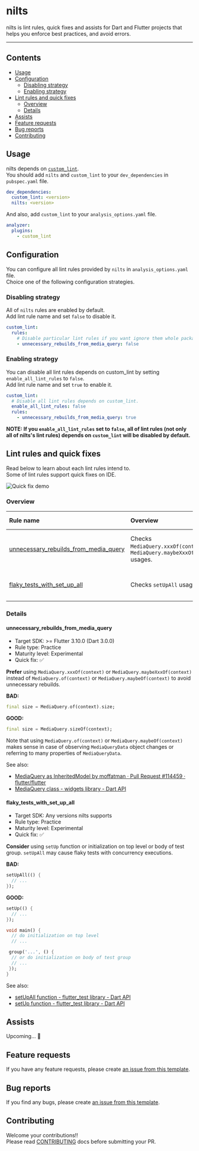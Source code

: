 # nilts

nilts is lint rules, quick fixes and assists for Dart and Flutter projects that helps you enforce best practices, and avoid errors.

---
## Contents

- [Usage](#usage)
- [Configuration](#configuration)
  - [Disabling strategy](#disabling-strategy)
  - [Enabling strategy](#enabling-strategy)
- [Lint rules and quick fixes](#lint-rules-and-quick-fixes)
  - [Overview](#overview)
  - [Details](#details)
- [Assists](#assists)
- [Feature requests](#feature-requests)
- [Bug reports](#bug-reports)
- [Contributing](#contributing)

## Usage

nilts depends on [`custom_lint`](https://github.com/invertase/dart_custom_lint).  
You should add `nilts` and `custom_lint` to your `dev_dependencies` in `pubspec.yaml` file.

```yaml
dev_dependencies:
  custom_lint: <version>
  nilts: <version>
```

And also, add `custom_lint` to your `analysis_options.yaml` file.

```yaml
analyzer:
  plugins:
    - custom_lint
```

## Configuration

You can configure all lint rules provided by `nilts` in `analysis_options.yaml` file.  
Choice one of the following configuration strategies.

### Disabling strategy

All of `nilts` rules are enabled by default.  
Add lint rule name and set `false` to disable it.

```yaml
custom_lint:
  rules:
    # Disable particular lint rules if you want ignore them whole package.
    - unnecessary_rebuilds_from_media_query: false
```

### Enabling strategy

You can disable all lint rules depends on custom_lint by setting `enable_all_lint_rules` to `false`.  
Add lint rule name and set `true` to enable it.

```yaml
custom_lint:
  # Disable all lint rules depends on custom_lint.
  enable_all_lint_rules: false
  rules:
    - unnecessary_rebuilds_from_media_query: true
```

**NOTE: If you `enable_all_lint_rules` set to `false`, all of lint rules (not only all of nilts's lint rules) depends on `custom_lint` will be disabled by default.**

## Lint rules and quick fixes

Read below to learn about each lint rules intend to.  
Some of lint rules support quick fixes on IDE.

![Quick fix demo](https://github.com/ronnnnn/nilts/blob/main/packages/nilts/resources/quick_fix_demo.gif?raw=true)

### Overview

| Rule name | Overview | Target SDK | Rule type | Maturity level | Quick fix |
| :-- | :-- | :--: | :--: | :--: | :--: |
| [unnecessary\_rebuilds\_from\_media\_query](#unnecessary_rebuilds_from_media_query) | Checks `MediaQuery.xxxOf(context)` or `MediaQuery.maybeXxxOf(context)` usages. | >= Flutter 3.10.0 (Dart 3.0.0) | Practice | Experimental | ✅️ |
| [flaky\_tests\_with\_set\_up\_all](#flaky_tests_with_set_up_all) | Checks `setUpAll` usages. | Any versions nilts supports | Practice | Experimental | ✅️ |

### Details

#### unnecessary_rebuilds_from_media_query

- Target SDK: >= Flutter 3.10.0 (Dart 3.0.0)
- Rule type: Practice
- Maturity level: Experimental
- Quick fix: ✅
  
**Prefer** using `MediaQuery.xxxOf(context)` or `MediaQuery.maybeXxxOf(context)` instead of `MediaQuery.of(context)` or `MediaQuery.maybeOf(context)` to avoid unnecessary rebuilds.

**BAD:**

```dart
final size = MediaQuery.of(context).size;
```


**GOOD:**

```dart
final size = MediaQuery.sizeOf(context);
```

Note that using `MediaQuery.of(context)` or `MediaQuery.maybeOf(context)` makes sense in case of observing `MediaQueryData` object changes or referring to many properties of `MediaQueryData`.  
  
See also:  

- [MediaQuery as InheritedModel by moffatman · Pull Request #114459 · flutter/flutter](https://github.com/flutter/flutter/pull/114459)
- [MediaQuery class - widgets library - Dart API](https://api.flutter.dev/flutter/widgets/MediaQuery-class.html)

#### flaky_tests_with_set_up_all

- Target SDK: Any versions nilts supports
- Rule type: Practice
- Maturity level: Experimental
- Quick fix: ✅

**Consider** using `setUp` function or initialization on top level or body of test group.
`setUpAll` may cause flaky tests with concurrency executions.

**BAD:**
```dart
setUpAll(() {
  // ...
});
```

**GOOD:**
```dart
setUp(() {
  // ...
});
```

```dart
void main() {
  // do initialization on top level
  // ...

 group('...', () {
  // or do initialization on body of test group
  // ...
 });
}
```

See also:

- [setUpAll function - flutter_test library - Dart API](https://api.flutter.dev/flutter/flutter_test/setUpAll.html)
- [setUp function - flutter_test library - Dart API](https://api.flutter.dev/flutter/flutter_test/setUp.html)

## Assists

Upcoming... 🚀

## Feature requests

If you have any feature requests, please create [an issue from this template](https://github.com/ronnnnn/nilts/issues/new?&labels=feat&template=feat.yml).

## Bug reports

If you find any bugs, please create [an issue from this template](https://github.com/ronnnnn/nilts/issues/new?&labels=bug&template=bug.yml).

## Contributing

Welcome your contributions!!  
Please read [CONTRIBUTING](https://github.com/ronnnnn/nilts/blob/main/CONTRIBUTING.md) docs before submitting your PR.
